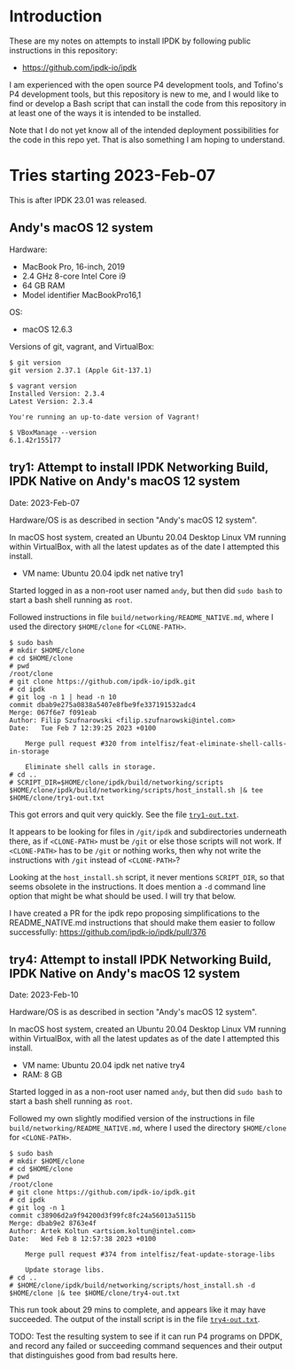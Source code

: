 # Introduction

These are my notes on attempts to install IPDK by following public
instructions in this repository:

+ https://github.com/ipdk-io/ipdk

I am experienced with the open source P4 development tools, and
Tofino's P4 development tools, but this repository is new to me, and I
would like to find or develop a Bash script that can install the code
from this repository in at least one of the ways it is intended to be
installed.

Note that I do not yet know all of the intended deployment
possibilities for the code in this repo yet.  That is also something I
am hoping to understand.


# Tries starting 2023-Feb-07

This is after IPDK 23.01 was released.

## Andy's macOS 12 system

Hardware:
+ MacBook Pro, 16-inch, 2019
+ 2.4 GHz 8-core Intel Core i9
+ 64 GB RAM
+ Model identifier MacBookPro16,1

OS:
+ macOS 12.6.3

Versions of git, vagrant, and VirtualBox:
```
$ git version
git version 2.37.1 (Apple Git-137.1)

$ vagrant version
Installed Version: 2.3.4
Latest Version: 2.3.4
 
You're running an up-to-date version of Vagrant!

$ VBoxManage --version
6.1.42r155177
```

## try1: Attempt to install IPDK Networking Build, IPDK Native on Andy's macOS 12 system

Date: 2023-Feb-07

Hardware/OS is as described in section "Andy's macOS 12 system".

In macOS host system, created an Ubuntu 20.04 Desktop Linux VM running
within VirtualBox, with all the latest updates as of the date I
attempted this install.

+ VM name: Ubuntu 20.04 ipdk net native try1

Started logged in as a non-root user named `andy`, but then did `sudo
bash` to start a bash shell running as `root`.

Followed instructions in file `build/networking/README_NATIVE.md`,
where I used the directory `$HOME/clone` for `<CLONE-PATH>`.

```
$ sudo bash
# mkdir $HOME/clone
# cd $HOME/clone
# pwd
/root/clone
# git clone https://github.com/ipdk-io/ipdk.git
# cd ipdk
# git log -n 1 | head -n 10
commit dbab9e275a0838a5407e8fbe9fe337191532adc4
Merge: 067f6e7 f091eab
Author: Filip Szufnarowski <filip.szufnarowski@intel.com>
Date:   Tue Feb 7 12:39:25 2023 +0100

    Merge pull request #320 from intelfisz/feat-eliminate-shell-calls-in-storage
    
    Eliminate shell calls in storage.
# cd ..
# SCRIPT_DIR=$HOME/clone/ipdk/build/networking/scripts $HOME/clone/ipdk/build/networking/scripts/host_install.sh |& tee $HOME/clone/try1-out.txt
```

This got errors and quit very quickly.  See the file
[`try1-out.txt`](try1-out.txt).

It appears to be looking for files in `/git/ipdk` and subdirectories
underneath there, as if `<CLONE-PATH>` must be `/git` or else those
scripts will not work.  If `<CLONE-PATH>` has to be `/git` or nothing
works, then why not write the instructions with `/git` instead of
`<CLONE-PATH>`?

Looking at the `host_install.sh` script, it never mentions
`SCRIPT_DIR`, so that seems obsolete in the instructions.  It does
mention a `-d` command line option that might be what should be used.
I will try that below.

I have created a PR for the ipdk repo proposing simplifications to the
README_NATIVE.md instructions that should make them easier to follow
successfully: https://github.com/ipdk-io/ipdk/pull/376


## try4: Attempt to install IPDK Networking Build, IPDK Native on Andy's macOS 12 system

Date: 2023-Feb-10

Hardware/OS is as described in section "Andy's macOS 12 system".

In macOS host system, created an Ubuntu 20.04 Desktop Linux VM running
within VirtualBox, with all the latest updates as of the date I
attempted this install.

+ VM name: Ubuntu 20.04 ipdk net native try4
+ RAM: 8 GB

Started logged in as a non-root user named `andy`, but then did `sudo
bash` to start a bash shell running as `root`.

Followed my own slightly modified version of the instructions in file
`build/networking/README_NATIVE.md`, where I used the directory
`$HOME/clone` for `<CLONE-PATH>`.

```
$ sudo bash
# mkdir $HOME/clone
# cd $HOME/clone
# pwd
/root/clone
# git clone https://github.com/ipdk-io/ipdk.git
# cd ipdk
# git log -n 1
commit c38906d2a9f94200d3f99fc8fc24a56013a5115b
Merge: dbab9e2 8763e4f
Author: Artek Koltun <artsiom.koltun@intel.com>
Date:   Wed Feb 8 12:57:38 2023 +0100

    Merge pull request #374 from intelfisz/feat-update-storage-libs
    
    Update storage libs.
# cd ..
# $HOME/clone/ipdk/build/networking/scripts/host_install.sh -d $HOME/clone |& tee $HOME/clone/try4-out.txt
```

This run took about 29 mins to complete, and appears like it may have
succeeded.  The output of the install script is in the file
[`try4-out.txt`](try4-out.txt).

TODO: Test the resulting system to see if it can run P4 programs on
DPDK, and record any failed or succeeding command sequences and their
output that distinguishes good from bad results here.
